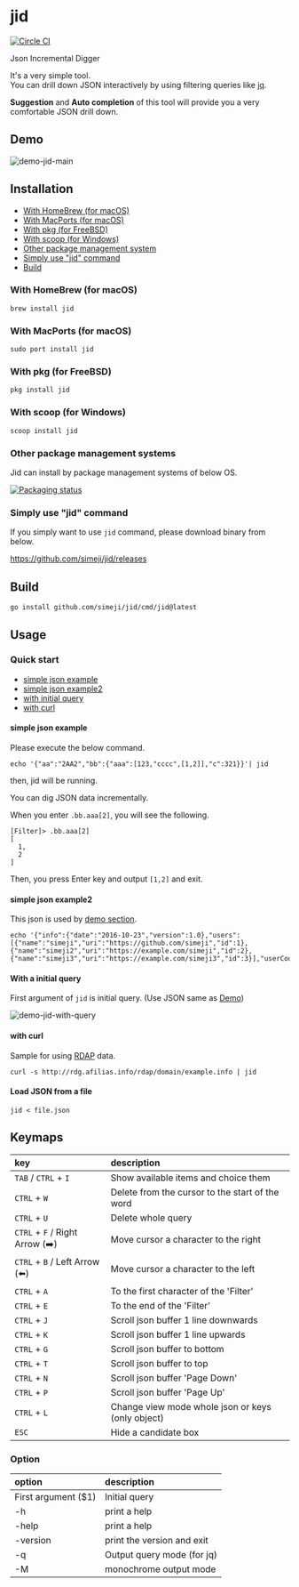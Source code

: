 # jid

[![Circle CI](https://circleci.com/gh/simeji/jid/tree/master.svg?style=shield)](https://circleci.com/gh/simeji/jid/tree/master)

Json Incremental Digger

It's a very simple tool.  
You can drill down JSON interactively by using filtering queries like [jq](https://stedolan.github.io/jq/).

**Suggestion** and **Auto completion** of this tool will provide you a very comfortable JSON drill down.

## Demo

![demo-jid-main](https://github.com/simeji/jid/wiki/images/demo-jid-main-640-colorize.gif)

## Installation

* [With HomeBrew (for macOS)](#with-homebrew-for-macos)  
* [With MacPorts (for macOS)](#with-macports-for-macos)  
* [With pkg (for FreeBSD)](#with-pkg-for-freebsd)
* [With scoop (for Windows)](#with-scoop-for-windows)
* [Other package management system](#other-package-management-systems)
* [Simply use "jid" command](#simply-use-jid-command)  
* [Build](#build)  

### With HomeBrew (for macOS)

```
brew install jid
```

### With MacPorts (for macOS)

```
sudo port install jid
```

### With pkg (for FreeBSD)

```
pkg install jid
```

### With scoop (for Windows)

```
scoop install jid
```

### Other package management systems

Jid can install by package management systems of below OS.

[![Packaging status](https://repology.org/badge/vertical-allrepos/jid.svg)](https://repology.org/metapackage/jid/versions)


### Simply use "jid" command

If you simply want to use `jid` command, please download binary from below.

https://github.com/simeji/jid/releases

## Build

```
go install github.com/simeji/jid/cmd/jid@latest
```

## Usage

### Quick start

* [simple json example](#simple-json-example)  
* [simple json example2](#simple-json-example2)  
* [with initial query](#with-initial-query)  
* [with curl](#with-curl)  

#### simple json example

Please execute the below command.

```
echo '{"aa":"2AA2","bb":{"aaa":[123,"cccc",[1,2]],"c":321}}'| jid
```

then, jid will be running.

You can dig JSON data incrementally.

When you enter `.bb.aaa[2]`, you will see the following.

```
[Filter]> .bb.aaa[2]
[
  1,
  2
]
```

Then, you press Enter key and output `[1,2]` and exit.

#### simple json example2

This json is used by [demo section](https://github.com/simeji/jid#demo).
```
echo '{"info":{"date":"2016-10-23","version":1.0},"users":[{"name":"simeji","uri":"https://github.com/simeji","id":1},{"name":"simeji2","uri":"https://example.com/simeji","id":2},{"name":"simeji3","uri":"https://example.com/simeji3","id":3}],"userCount":3}}'|jid
```

#### With a initial query

First argument of `jid` is initial query.
(Use JSON same as [Demo](#demo))

![demo-jid-with-query](https://github.com/simeji/jid/wiki/images/demo-jid-with-query-640.gif)

#### with curl

Sample for using [RDAP](https://datatracker.ietf.org/wg/weirds/documents/) data.

```
curl -s http://rdg.afilias.info/rdap/domain/example.info | jid
```

#### Load JSON from a file

```
jid < file.json
```

## Keymaps

|key|description|
|:-----------|:----------|
|`TAB` / `CTRL` + `I` |Show available items and choice them|
|`CTRL` + `W` |Delete from the cursor to the start of the word|
|`CTRL` + `U` |Delete whole query|
|`CTRL` + `F` / Right Arrow (:arrow_right:)|Move cursor a character to the right|
|`CTRL` + `B` / Left Arrow (:arrow_left:)|Move cursor a character to the left|
|`CTRL` + `A`|To the first character of the 'Filter'|
|`CTRL` + `E`|To the end of the 'Filter'|
|`CTRL` + `J`|Scroll json buffer 1 line downwards|
|`CTRL` + `K`|Scroll json buffer 1 line upwards|
|`CTRL` + `G`|Scroll json buffer to bottom|
|`CTRL` + `T`|Scroll json buffer to top|
|`CTRL` + `N`|Scroll json buffer 'Page Down'|
|`CTRL` + `P`|Scroll json buffer 'Page Up'|
|`CTRL` + `L`|Change view mode whole json or keys (only object)|
|`ESC`|Hide a candidate box|

### Option

|option|description|
|:-----------|:----------|
|First argument ($1) | Initial query|
|-h | print a help|
|-help | print a help|
|-version | print the version and exit|
|-q | Output query mode (for jq)|
|-M | monochrome output mode|
